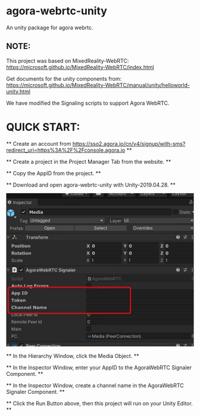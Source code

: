 # agora-webrtc-unity
An unity package for agora webrtc.

## NOTE:
This project was based on MixedReality-WebRTC:
https://microsoft.github.io/MixedReality-WebRTC/index.html

Get documents for the unity components from:
https://microsoft.github.io/MixedReality-WebRTC/manual/unity/helloworld-unity.html

We have modified the Signaling scripts to support Agora WebRTC.

# QUICK START:

** Create an account from https://sso2.agora.io/cn/v4/signup/with-sms?redirect_uri=https%3A%2F%2Fconsole.agora.io **

** Create a project in the Project Manager Tab from the website. **

** Copy the AppID from the project. **

** Download and open agora-webrtc-unity with Unity-2019.04.28. **

![This is an image](https://github.com/elefan/agora-webrtc-unity/blob/main/Docs/AgoraWebRTCSignaler.jpg)

** In the Hierarchy Window, click the Media Object. **

** In the Inspector Window, enter your AppID to the AgoraWebRTC Signaler Component. **

**  In the Inspector Window, create a channel name in the AgoraWebRTC Signaler Component. **

** Click the Run Button above, then this project will run on your Unity Editor. **
